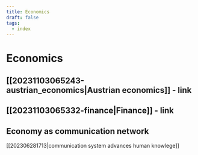 ```yaml
---
title: Economics
draft: false
tags: 
  - index
---
```

# Economics

## [[20231103065243-austrian_economics|Austrian economics]] - link

## [[20231103065332-finance|Finance]] - link

## Economy as communication network
[[202306281713|communication system advances human knowlege]]
